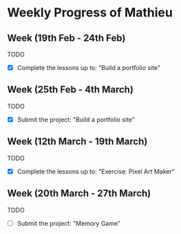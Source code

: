 # Weekly Progress of Mathieu #

## Week (19th Feb - 24th Feb) ##
TODO

 - [x] Complete the lessons up to: "Build a portfolio site"

## Week (25th Feb - 4th March) ##
TODO

 - [x] Submit the project: "Build a portfolio site"

## Week (12th March - 19th March) ##
TODO

 - [x] Complete the lessons up to: "Exercise: Pixel Art Maker"

## Week (20th March - 27th March) ##
TODO

  - [ ] Submit the project: "Memory Game"
